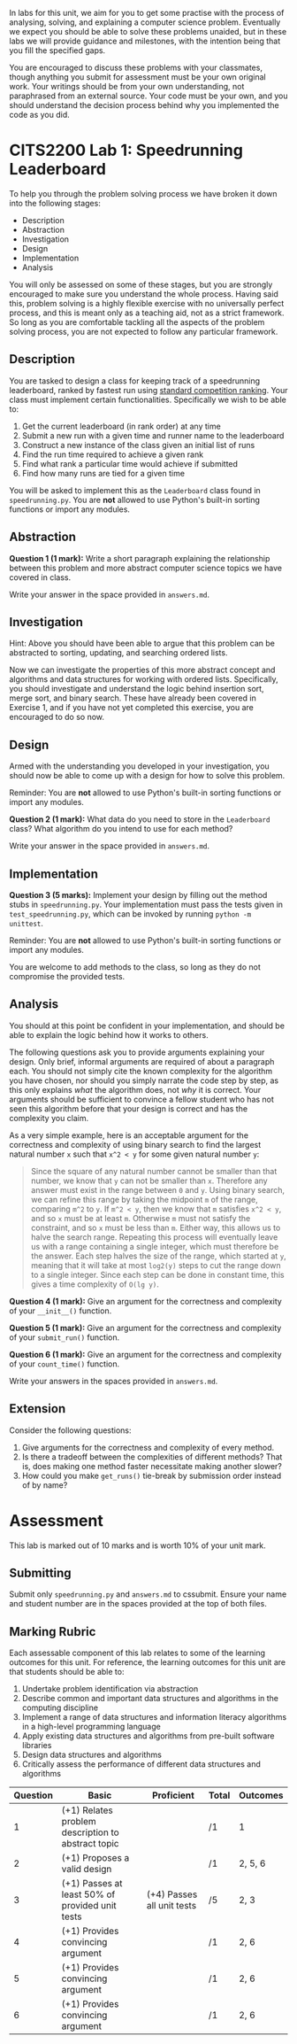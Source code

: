 In labs for this unit, we aim for you to get some practise with the process of analysing, solving, and explaining a computer science problem.
Eventually we expect you should be able to solve these problems unaided, but in these labs we will provide guidance and milestones, with the intention being that you fill the specified gaps.

You are encouraged to discuss these problems with your classmates, though anything you submit for assessment must be your own original work.
Your writings should be from your own understanding, not paraphrased from an external source.
Your code must be your own, and you should understand the decision process behind why you implemented the code as you did.



# CITS2200 Lab 1: Speedrunning Leaderboard

To help you through the problem solving process we have broken it down into the following stages:
- Description
- Abstraction
- Investigation
- Design
- Implementation
- Analysis

You will only be assessed on some of these stages, but you are strongly encouraged to make sure you understand the whole process.
Having said this, problem solving is a highly flexible exercise with no universally perfect process, and this is meant only as a teaching aid, not as a strict framework.
So long as you are comfortable tackling all the aspects of the problem solving process, you are not expected to follow any particular framework.


## Description

You are tasked to design a class for keeping track of a speedrunning leaderboard, ranked by fastest run using [standard competition ranking](https://en.wikipedia.org/wiki/Ranking#Standard_competition_ranking_(%221224%22_ranking)).
Your class must implement certain functionalities.
Specifically we wish to be able to:
1. Get the current leaderboard (in rank order) at any time
2. Submit a new run with a given time and runner name to the leaderboard
3. Construct a new instance of the class given an initial list of runs
4. Find the run time required to achieve a given rank
5. Find what rank a particular time would achieve if submitted
6. Find how many runs are tied for a given time

You will be asked to implement this as the `Leaderboard` class found in `speedrunning.py`.
You are **not** allowed to use Python's built-in sorting functions or import any modules.


## Abstraction

**Question 1 (1 mark):**
Write a short paragraph explaining the relationship between this problem and more abstract computer science topics we have covered in class.

Write your answer in the space provided in `answers.md`.


## Investigation

Hint: Above you should have been able to argue that this problem can be abstracted to sorting, updating, and searching ordered lists.

Now we can investigate the properties of this more abstract concept and algorithms and data structures for working with ordered lists.
Specifically, you should investigate and understand the logic behind insertion sort, merge sort, and binary search.
These have already been covered in Exercise 1, and if you have not yet completed this exercise, you are encouraged to do so now.


## Design

Armed with the understanding you developed in your investigation, you should now be able to come up with a design for how to solve this problem.

Reminder: You are **not** allowed to use Python's built-in sorting functions or import any modules.

**Question 2 (1 mark):**
What data do you need to store in the `Leaderboard` class?
What algorithm do you intend to use for each method?

Write your answer in the space provided in `answers.md`.


## Implementation

**Question 3 (5 marks):**
Implement your design by filling out the method stubs in `speedrunning.py`.
Your implementation must pass the tests given in `test_speedrunning.py`, which can be invoked by running `python -m unittest`.

Reminder: You are **not** allowed to use Python's built-in sorting functions or import any modules.

You are welcome to add methods to the class, so long as they do not compromise the provided tests.


## Analysis

You should at this point be confident in your implementation, and should be able to explain the logic behind how it works to others.

The following questions ask you to provide arguments explaining your design.
Only brief, informal arguments are required of about a paragraph each.
You should not simply cite the known complexity for the algorithm you have chosen, nor should you simply narrate the code step by step, as this only explains *what* the algorithm does, not *why* it is correct.
Your arguments should be sufficient to convince a fellow student who has not seen this algorithm before that your design is correct and has the complexity you claim.

As a very simple example, here is an acceptable argument for the correctness and complexity of using binary search to find the largest natural number `x` such that `x^2 < y` for some given natural number `y`:
> Since the square of any natural number cannot be smaller than that number, we know that `y` can not be smaller than `x`.
> Therefore any answer must exist in the range between `0` and `y`.
> Using binary search, we can refine this range by taking the midpoint `m` of the range, comparing `m^2` to `y`.
> If `m^2 < y`, then we know that `m` satisfies `x^2 < y`, and so `x` must be at least `m`.
> Otherwise `m` must not satisfy the constraint, and so `x` must be less than `m`.
> Either way, this allows us to halve the search range.
> Repeating this process will eventually leave us with a range containing a single integer, which must therefore be the answer.
> Each step halves the size of the range, which started at `y`, meaning that it will take at most `log2(y)` steps to cut the range down to a single integer.
> Since each step can be done in constant time, this gives a time complexity of `O(lg y)`.

**Question 4 (1 mark):**
Give an argument for the correctness and complexity of your `__init__()` function.

**Question 5 (1 mark):**
Give an argument for the correctness and complexity of your `submit_run()` function.

**Question 6 (1 mark):**
Give an argument for the correctness and complexity of your `count_time()` function.

Write your answers in the spaces provided in `answers.md`.


## Extension

Consider the following questions:
1. Give arguments for the correctness and complexity of every method.
2. Is there a tradeoff between the complexities of different methods? That is, does making one method faster necessitate making another slower?
3. How could you make `get_runs()` tie-break by submission order instead of by name?



# Assessment

This lab is marked out of 10 marks and is worth 10% of your unit mark.

## Submitting

Submit only `speedrunning.py` and `answers.md` to cssubmit.
Ensure your name and student number are in the spaces provided at the top of both files.

## Marking Rubric

Each assessable component of this lab relates to some of the learning outcomes for this unit.
For reference, the learning outcomes for this unit are that students should be able to:
1. Undertake problem identification via abstraction
2. Describe common and important data structures and algorithms in the computing discipline
3. Implement a range of data structures and information literacy algorithms in a high-level programming language
4. Apply existing data structures and algorithms from pre-built software libraries
5. Design data structures and algorithms
6. Critically assess the performance of different data structures and algorithms

| Question | Basic                                              | Proficient                 | Total | Outcomes |
| -------- | -------------------------------------------------- | -------------------------- | ----- | -------- |
| 1        | (+1) Relates problem description to abstract topic |                            | /1    | 1        |
| 2        | (+1) Proposes a valid design                       |                            | /1    | 2, 5, 6  |
| 3        | (+1) Passes at least 50% of provided unit tests    | (+4) Passes all unit tests | /5    | 2, 3     |
| 4        | (+1) Provides convincing argument                  |                            | /1    | 2, 6     |
| 5        | (+1) Provides convincing argument                  |                            | /1    | 2, 6     |
| 6        | (+1) Provides convincing argument                  |                            | /1    | 2, 6     |
